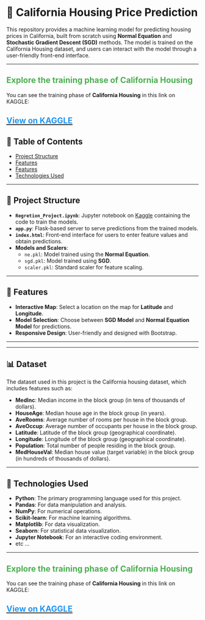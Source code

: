 # 🏡 California Housing Price Prediction

This repository provides a machine learning model for predicting housing prices in California, built from scratch using **Normal Equation** and **Stochastic Gradient Descent (SGD)** methods. The model is trained on the California Housing dataset, and users can interact with the model through a user-friendly front-end interface.

---
## <span style="color: #4CAF50;">Explore the training phase of  California Housing</span>

You can see the training phase of **California Housing** in this link on KAGGLE:

[](https://www.kaggle.com/code/ahmadrezagholami2001/machine-learning-housing-estimation) [<span style="color: #2196F3;">View on KAGGLE</span>](https://www.kaggle.com/code/ahmadrezagholami2001/machine-learning-housing-estimation)
---

## 📑 Table of Contents

- [Project Structure](#-project-structure)
- [Features](#-features)
- [Features](#-dataset)
- [Technologies Used](#-technologies-used)
---

## 📂 Project Structure

- **`Regretion_Project.ipynb`**: Jupyter notebook on [Kaggle]([https://www.kaggle.com/your-username/your-notebook](https://www.kaggle.com/code/ahmadrezagholami2001/machine-learning-housing-estimation)) containing the code to train the models.
- **`app.py`**: Flask-based server to serve predictions from the trained models.
- **`index.html`**: Front-end interface for users to enter feature values and obtain predictions.
- **Models and Scalers**:
    - `ne.pkl`: Model trained using the **Normal Equation**.
    - `sgd.pkl`: Model trained using **SGD**.
    - `scaler.pkl`: Standard scaler for feature scaling.

---

## 🌟 Features

- **Interactive Map**: Select a location on the map for **Latitude** and **Longitude**.
- **Model Selection**: Choose between **SGD Model** and **Normal Equation Model** for predictions.
- **Responsive Design**: User-friendly and designed with Bootstrap.

---

---
## 📊 Dataset

The dataset used in this project is the California housing dataset, which includes features such as:

- **MedInc**: Median income in the block group (in tens of thousands of dollars).
- **HouseAge**: Median house age in the block group (in years).
- **AveRooms**: Average number of rooms per house in the block group.
- **AveOccup**: Average number of occupants per house in the block group.
- **Latitude**: Latitude of the block group (geographical coordinate).
- **Longitude**: Longitude of the block group (geographical coordinate).
- **Population**: Total number of people residing in the block group.
- **MedHouseVal**: Median house value (target variable) in the block group (in hundreds of thousands of dollars).

---

## 🔧 Technologies Used

- **Python**: The primary programming language used for this project.
- **Pandas**: For data manipulation and analysis.
- **NumPy**: For numerical operations.
- **Scikit-learn**: For machine learning algorithms.
- **Matplotlib**: For data visualization.
- **Seaborn**: For statistical data visualization.
- **Jupyter Notebook**: For an interactive coding environment.
- etc ...

---

## <span style="color: #4CAF50;">Explore the training phase of  California Housing</span>

You can see the training phase of **California Housing** in this link on KAGGLE:

[](https://www.kaggle.com/code/ahmadrezagholami2001/machine-learning-housing-estimation) [<span style="color: #2196F3;">View on KAGGLE</span>](https://www.kaggle.com/code/ahmadrezagholami2001/machine-learning-housing-estimation)
---
